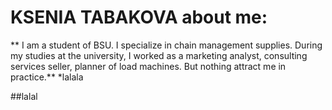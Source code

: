 # KSENIA TABAKOVA about me:
** I am a student of BSU. I specialize in chain management supplies. During my studies at the university, I worked as a marketing analyst, consulting services seller, planner of load machines. But nothing attract me in practice.**
*lalala

##lalal
